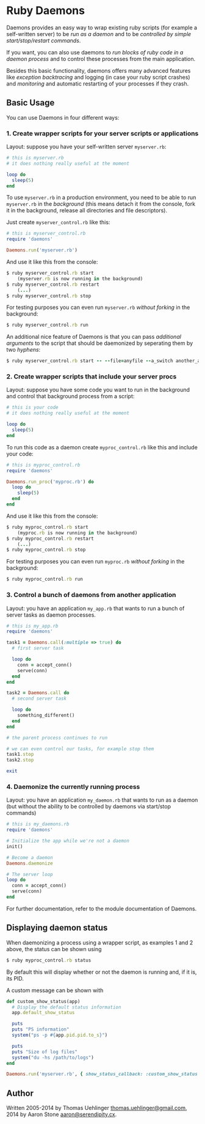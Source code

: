 Ruby Daemons
============

Daemons provides an easy way to wrap existing ruby scripts (for example a self-written server)
to be _run as a daemon_ and to be _controlled by simple start/stop/restart commands_.

If you want, you can also use daemons to _run blocks of ruby code in a daemon process_ and to control
these processes from the main application.

Besides this basic functionality, daemons offers many advanced features like _exception backtracing_
and logging (in case your ruby script crashes) and _monitoring_ and automatic restarting of your processes
if they crash.

Basic Usage
-----------

You can use Daemons in four different ways:

### 1. Create wrapper scripts for your server scripts or applications

Layout: suppose you have your self-written server `myserver.rb`:

``` ruby
# this is myserver.rb
# it does nothing really useful at the moment

loop do
  sleep(5)
end
```

To use `myserver.rb` in a production environment, you need to be able to
run `myserver.rb` in the _background_ (this means detach it from the console, fork it
in the background, release all directories and file descriptors).

Just create `myserver_control.rb` like this:

``` ruby
# this is myserver_control.rb
require 'daemons'

Daemons.run('myserver.rb')
```

And use it like this from the console:

``` ruby
$ ruby myserver_control.rb start
    (myserver.rb is now running in the background)
$ ruby myserver_control.rb restart
    (...)
$ ruby myserver_control.rb stop
```

For testing purposes you can even run `myserver.rb` _without forking_ in the background:

``` ruby
$ ruby myserver_control.rb run
```

An additional nice feature of Daemons is that you can pass _additional arguments_ to the script that
should be daemonized by seperating them by two _hyphens_:

``` ruby
$ ruby myserver_control.rb start -- --file=anyfile --a_switch another_argument
```


### 2. Create wrapper scripts that include your server procs

Layout: suppose you have some code you want to run in the background and control that background process
from a script:

``` ruby
# this is your code
# it does nothing really useful at the moment

loop do
  sleep(5)
end
```

To run this code as a daemon create `myproc_control.rb` like this and include your code:

``` ruby
# this is myproc_control.rb
require 'daemons'

Daemons.run_proc('myproc.rb') do
  loop do
    sleep(5)
  end
end
```

And use it like this from the console:

``` ruby
$ ruby myproc_control.rb start
    (myproc.rb is now running in the background)
$ ruby myproc_control.rb restart
    (...)
$ ruby myproc_control.rb stop
```

For testing purposes you can even run `myproc.rb` _without forking_ in the background:

``` ruby
$ ruby myproc_control.rb run
```

### 3. Control a bunch of daemons from another application

Layout: you have an application `my_app.rb` that wants to run a bunch of
server tasks as daemon processes.

``` ruby
# this is my_app.rb
require 'daemons'

task1 = Daemons.call(:multiple => true) do
  # first server task

  loop do
    conn = accept_conn()
    serve(conn)
  end
end

task2 = Daemons.call do
  # second server task

  loop do
    something_different()
  end
end

# the parent process continues to run

# we can even control our tasks, for example stop them
task1.stop
task2.stop

exit
```

### 4. Daemonize the currently running process

Layout: you have an application `my_daemon.rb` that wants to run as a daemon
(but without the ability to be controlled by daemons via start/stop commands)

``` ruby
# this is my_daemons.rb
require 'daemons'

# Initialize the app while we're not a daemon
init()

# Become a daemon
Daemons.daemonize

# The server loop
loop do
  conn = accept_conn()
  serve(conn)
end
```

For further documentation, refer to the module documentation of Daemons.

Displaying daemon status
------------------------

When daemonizing a process using a wrapper script, as examples 1 and 2 above,
the status can be shown using

``` ruby
$ ruby myproc_control.rb status
```

By default this will display whether or not the daemon is running and, if it
is, its PID.

A custom message can be shown with

``` ruby
def custom_show_status(app)
  # Display the default status information
  app.default_show_status

  puts
  puts "PS information"
  system("ps -p #{app.pid.pid.to_s}")

  puts
  puts "Size of log files"
  system("du -hs /path/to/logs")
end

Daemons.run('myserver.rb', { show_status_callback: :custom_show_status })
```

Author
------

Written 2005-2014 by Thomas Uehlinger <thomas.uehlinger@gmail.com>, 2014 by Aaron Stone <aaron@serendipity.cx>.
